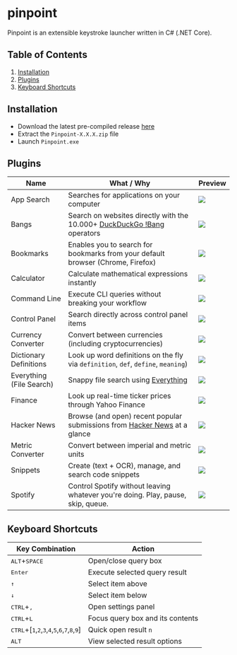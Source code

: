 # pinpoint

Pinpoint is an extensible keystroke launcher written in C# (.NET Core). 

## Table of Contents

1. [Installation](#installation)
2. [Plugins](#plugins)
3. [Keyboard Shortcuts](#keyboard-shortcuts)

## Installation

* Download the latest pre-compiled release [here](https://github.com/dkgv/pinpoint/releases)
* Extract the `Pinpoint-X.X.X.zip` file
* Launch `Pinpoint.exe`

## Plugins

| Name                     | What / Why                                                   | Preview                              |
| ------------------------ | ------------------------------------------------------------ | ------------------------------------ |
| App Search               | Searches for applications on your computer                   | ![](https://i.imgur.com/O3BdrxM.png) |
| Bangs                    | Search on websites directly with the 10.000+ [DuckDuckGo !Bang](https://duckduckgo.com/bang) operators | ![](https://i.imgur.com/pbF7sZB.png) |
| Bookmarks                | Enables you to search for bookmarks from your default browser (Chrome, Firefox) | ![](https://i.imgur.com/M2qvYCs.png) |
| Calculator               | Calculate mathematical expressions instantly                 | ![](https://i.imgur.com/mtsthTj.png) |
| Command Line             | Execute CLI queries without breaking your workflow           | ![](https://i.imgur.com/tsPcp1l.png) |
| Control Panel            | Search directly across control panel items                   | ![](https://i.imgur.com/GClOIaI.png) |
| Currency Converter       | Convert between currencies (including cryptocurrencies)      | ![](https://i.imgur.com/XJUmMNT.png) |
| Dictionary Definitions   | Look up word definitions on the fly via `definition`, `def`, `define`, `meaning`) | ![](https://i.imgur.com/eokgopn.png) |
| Everything (File Search) | Snappy file search using [Everything](https://www.voidtools.com/) | ![](https://i.imgur.com/rhovLIX.png) |
| Finance                  | Look up real-time ticker prices through Yahoo Finance        | ![](https://i.imgur.com/dXSv6aQ.png) |
| Hacker News              | Browse (and open) recent popular submissions from [Hacker News](https://news.ycombinator.com/) at a glance | ![](https://i.imgur.com/neQd1nv.png) |
| Metric Converter         | Convert between imperial and metric units                    | ![](https://i.imgur.com/OqOwZNY.png) |
| Snippets                 | Create (text + OCR), manage, and search code snippets        | ![](https://i.imgur.com/z6Uo1KX.png) |
| Spotify                  | Control Spotify without leaving whatever you're doing. Play, pause, skip, queue. | ![](https://i.imgur.com/Ol8dBI4.png) |

## Keyboard Shortcuts

| Key Combination                                              | Action                           |
| ------------------------------------------------------------ | -------------------------------- |
| <kbd>ALT</kbd>+<kbd>SPACE</kbd>                              | Open/close query box             |
| <kbd>Enter</kbd>                                             | Execute selected query result    |
| <kbd>↑</kbd>                                                 | Select item above                |
| <kbd>↓</kbd>                                                 | Select item below                |
| <kbd>CTRL</kbd>+<kbd>,</kbd>                                 | Open settings panel              |
| <kbd>CTRL</kbd>+<kbd>L</kbd>                                 | Focus query box and its contents |
| <kbd>CTRL</kbd>+[<kbd>1</kbd>,<kbd>2</kbd>,<kbd>3</kbd>,<kbd>4</kbd>,<kbd>5</kbd>,<kbd>6</kbd>,<kbd>7</kbd>,<kbd>8</kbd>,<kbd>9</kbd>] | Quick open result `n`            |
| <kbd>ALT</kbd>                                               | View selected result options     |

